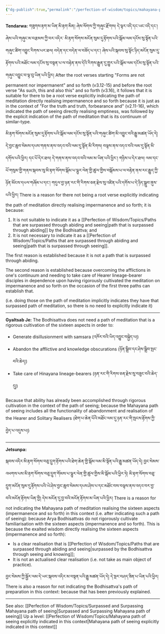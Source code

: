 ```yaml
---
{"dg-publish":true,"permalink":"/perfection-of-wisdom/topics/mahayana-path-of-meditation-in-this-context/"}
---
```


**Tendarwa:**
གཟུགས་རྟག་མ་ཡིན་མི་རྟག་མིན། ཞེས་སོགས་ཀྱི་གཞུང་རྫོགས། དེ་ལྟར་འདི་དང་ཡང་འདི་དང༌། ཞེས་པའི་གཞུང་མ་བརྩམས་ཀྱི་བར་འདིར་
མི་རྟག་སོགས་མངོན་སུམ་དུ་རྟོགས་པའི་སྒོམ་ལམ་དངོས་སུ་སྟོན་པའི་གཞུང་ཚིག་འབྱུང་རིགས་པར་ཐལ། 
བདེན་དང་བདེན་ལ་བཟོད་པ་དང༌། ཞེས་པའི་སྐབས་སུ་སྟོང་ཉིད་མངོན་སུམ་དུ་རྟོགས་པའི་མཐོང་ལམ་དངོས་སུ་བསྟན་པ་ལ་བརྟེན་ནས་དེའི་རིགས་རྒྱུན་དུ་གྱུར་པའི་སྒོམ་ལམ་དངོས་སུ་སྟོན་པའི་གཞུང་འབྱུང་བ་ལྟ་བུ་ཡིན་པའི་ཕྱིར།
After the root verses starting "Forms are not permanent nor impermanent" and so forth (v3.12-15) and before the root verse "As such, this and also this" and so forth (v3.16), it follows that it is suitable for there to be a root verse explicitly indicating the path of meditation directly realising impermanence and so forth because it is just as in the context of "For the truth and truth, forbearance and" (v2.11-16), which indicated the path of seeing directly realising emptiness, was followed by the explicit indication of the path of meditation that is its continuum of similar-type.

མི་རྟག་སོགས་མངོན་སུམ་དུ་རྟོགས་པའི་སྒོམ་ལམ་དངོས་སུ་སྟོན་པའི་གཞུང་ཚིག་མི་འབྱུང་བའི་རྒྱུ་མཚན་ཡོད་དེ། 
དེ་བྱང་ཆུབ་སེམས་དཔས་གནས་ནས་འདའ་བའི་ལམ་དུ་སྟོན་མི་རིགས། བལྟས་ནས་འདའ་བའི་ལམ་དུ་སྟོན་མི་དགོས་པའི་ཕྱིར། 
དང་པོ་དེར་ཐལ། དེ་གནས་ནས་འདའ་བའི་ལམ་མ་ཡིན་པའི་ཕྱིར་།
གཉིས་པ་དེར་ཐལ། ལམ་དང་པོ་གསུམ་གྱི་གནས་སྐབས་སུ་མི་རྟག་སོགས་སྒོམ་པ་ལྷུར་ལེན་གྱི་ཚུལ་གྱིས་བསྒོམས་པ་ལ་བརྟེན་ནས་རང་རྒྱུད་ཀྱི་ཉོན་མོངས་དཔལ་གཞོམ་པ་དང༌། གདུལ་བྱ་ཉན་རང་གི་རིགས་ཅན་རྗེས་སུ་འཛིན་པའི་དགོས་པ་དེ་ཉིད་སྒྲུབ་ནུས་པའི་ཕྱིར།
There is a reason for there not being a root verse explicitly indicating the path of meditation directly realising impermanence and so forth; it is because:
1. It is not suitable to indicate it as a [[Perfection of Wisdom/Topics/Paths that are surpassed through abiding and seeing\|path that is surpassed through abiding]] by the Bodhisattva; and
2. It is not necessary to indicate it as a [[Perfection of Wisdom/Topics/Paths that are surpassed through abiding and seeing\|path that is surpassed through seeing]].

The first reason is established because it is not a path that is surpassed through abiding.

The second reason is established because overcoming the afflictions in one's continuum and needing to take care of Hearer lineage-bearer disciples in dependence upon having rigorously cultivated the meditation on impermanence and so forth on the occasion of the first three paths can establish that.

(i.e. doing those on the path of meditation implicitly indicates they have that surpassed path of meditation, so there is no need to explicitly indicate it)

---

**Gyaltsab Je:**
The Bodhisattva does not need a path of meditation that is a rigorous cultivation of the sixteen aspects in order to:
- Generate disillusionment with samsara (འཁོར་བའི་ཡིད་འབྱུང་བསྐྱེད་པ།)
- Abandon the afflictive and knowledge obscurations (ཉོན་སྒྲིབ་དང་ཤེས་སྒྲིབ་སྤང་བའི་ཆེད།)
- Take care of Hinayana lineage-bearers (ཉན་རང་གི་རིགས་ཅན་རྗེས་སུ་བཟུང་བའི་ཆེད་དུ།)

Because that ability has already been accomplished through rigorous cultivation in the context of the path of seeing; because the Mahayana path of seeing includes all the functionality of abandonment and realisation of the Hearer and Solitary Realisers (ཐེག་པ་ཆེན་པོའི་མཐོང་ལམ་དུ་ཉན་རང་གི་སྤངས་རྟོགས་ཀྱི་བྱེད་པ་འདུས་པ།)

---
**Jetsunpa:**

སྐབས་འདིར་མི་རྟག་སོགས་བཅུ་དྲུག་རྟོགས་པའི་ཐེག་ཆེན་གྱི་སྒོམ་ལམ་མི་སྟོན་པའི་རྒྱུ་མཚན་ཡོད་དེ། 
བྱང་སེམས་འཕགས་པས་མི་རྟག་སོགས་བཅུ་དྲུག་གོམས་པ་ལྷུར་ལེན་གྱི་ཚུལ་གྱིས་མི་སྒོམ་པའི་ཕྱིར་ཏེ། མི་རྟག་སོགས་བཅུ་དྲུག་མངོན་སུམ་དུ་རྟོགས་པའི་ཡེ་ཤེས་བྱང་ཆུབ་སེམས་དཔས་ཤེས་པ་དང་མཐོང་བས་བལྟས་ནས་འདའ་བར་བྱ་བའི་མངོན་རྟོགས་ཡིན་གྱི། དེས་མངོན་དུ་བྱ་བའི་མངོན་རྟོགས་མ་ཡིན་པའི་ཕྱིར།
There is a reason for not indicating the Mahayana path of meditation realising the sixteen aspects (impermanence and so forth) in this context (i.e. after indicating such a path of seeing): because Arya Bodhisattvas do not rigorously cultivate familiarisation with the sixteen aspects (impermanence and so forth). 
This is because the exalted wisdom directly realising the sixteen aspects (impermanence and so forth):
- Is a clear realisation that is [[Perfection of Wisdom/Topics/Paths that are surpassed through abiding and seeing\|surpassed by the Bodhisattva through seeing and knowing]];
- It is not an actualised clear realisation (i.e. not take as main object of practice).

བྱང་སེམས་ཀྱི་སྦྱོར་ལམ་དེ་ཡང་སྐབས་འདིར་མ་བསྟན་པའི་རྒྱུ་མཚན་ཡོད་དེ། དེ་སྔར་བཤད་ཟིན་པ་ཡིན་པའི་ཕྱིར།
There is also a reason for not indicating the Bodhisattva's path of preparation in this context: because that has been previously explained.


---
See also: [[Perfection of Wisdom/Topics/Surpassed and Surpassing Mahayana path of seeing\|Surpassed and Surpassing Mahayana path of seeing]]
Up a level: [[Perfection of Wisdom/Topics/Mahayana path of seeing explicitly indicated in this context\|Mahayana path of seeing explicitly indicated in this context]]